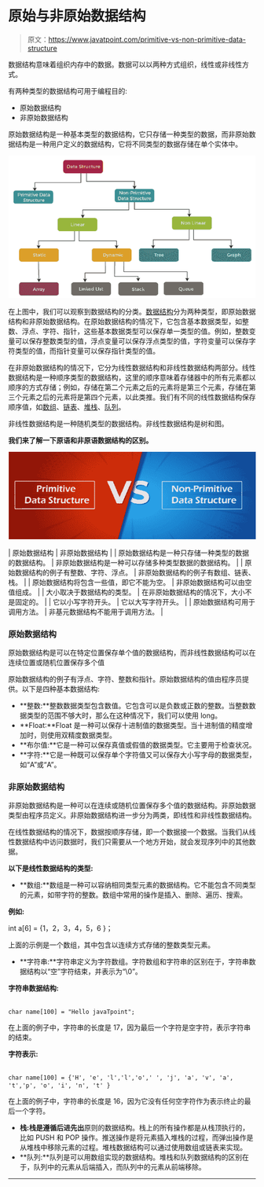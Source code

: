 # 原始与非原始数据结构

> 原文：<https://www.javatpoint.com/primitive-vs-non-primitive-data-structure>

数据结构意味着组织内存中的数据。数据可以以两种方式组织，线性或非线性方式。

有两种类型的数据结构可用于编程目的:

*   原始数据结构
*   非原始数据结构

原始数据结构是一种基本类型的数据结构，它只存储一种类型的数据，而非原始数据结构是一种用户定义的数据结构，它将不同类型的数据存储在单个实体中。

![Primitive vs non-primitive data structure](img/8056b2a3ac1f3cefbb679763a6600775.png)

在上图中，我们可以观察到数据结构的分类。[数据结构](https://www.javatpoint.com/data-structure-tutorial)分为两种类型，即原始数据结构和非原始数据结构。在原始数据结构的情况下，它包含基本数据类型，如整数、浮点、字符、指针，这些基本数据类型可以保存单一类型的值。例如，整数变量可以保存整数类型的值，浮点变量可以保存浮点类型的值，字符变量可以保存字符类型的值，而指针变量可以保存指针类型的值。

在非原始数据结构的情况下，它分为线性数据结构和非线性数据结构两部分。线性数据结构是一种顺序类型的数据结构，这里的顺序意味着存储器中的所有元素都以顺序的方式存储；例如，存储在第二个元素之后的元素将是第三个元素，存储在第三个元素之后的元素将是第四个元素，以此类推。我们有不同的线性数据结构保存顺序值，如[数组](https://www.javatpoint.com/data-structure-array)、[链表](https://www.javatpoint.com/ds-linked-list)、[堆栈](https://www.javatpoint.com/data-structure-stack)、[队列](https://www.javatpoint.com/data-structure-queue)。

非线性数据结构是一种随机类型的数据结构。非线性数据结构是树和图。

**我们来了解一下原语和非原语数据结构的区别。**

![Primitive vs non-primitive data structure](img/7a44fbdcadcdf175c25a09649d1a273c.png)

| 原始数据结构 | 非原始数据结构 |
| 原始数据结构是一种只存储一种类型的数据的数据结构。 | 非原始数据结构是一种可以存储多种类型数据的数据结构。 |
| 原始数据结构的例子有整数、字符、浮点。 | 非原始数据结构的例子有数组、链表、栈。 |
| 原始数据结构将包含一些值，即它不能为空。 | 非原始数据结构可以由空值组成。 |
| 大小取决于数据结构的类型。 | 在非原始数据结构的情况下，大小不是固定的。 |
| 它以小写字符开头。 | 它以大写字符开头。 |
| 原始数据结构可用于调用方法。 | 非基元数据结构不能用于调用方法。 |

### 原始数据结构

原始数据结构是可以在特定位置保存单个值的数据结构，而非线性数据结构可以在连续位置或随机位置保存多个值

原始数据结构的例子有浮点、字符、整数和指针。原始数据结构的值由程序员提供。以下是四种基本数据结构:

*   **整数:**整数数据类型包含数值。它包含可以是负数或正数的整数。当整数数据类型的范围不够大时，那么在这种情况下，我们可以使用 long。
*   **Float:**Float 是一种可以保存十进制值的数据类型。当十进制值的精度增加时，则使用双精度数据类型。
*   **布尔值:**它是一种可以保存真值或假值的数据类型。它主要用于检查状况。
*   **字符:**它是一种既可以保存单个字符值又可以保存大小写字母的数据类型，如“A”或“A”。

### 非原始数据结构

非原始数据结构是一种可以在连续或随机位置保存多个值的数据结构。非原始数据类型由程序员定义。非原始数据结构进一步分为两类，即线性和非线性数据结构。

在线性数据结构的情况下，数据按顺序存储，即一个数据接一个数据。当我们从线性数据结构中访问数据时，我们只需要从一个地方开始，就会发现序列中的其他数据。

**以下是线性数据结构的类型:**

*   **数组:**数组是一种可以容纳相同类型元素的数据结构。它不能包含不同类型的元素，如带字符的整数。数组中常用的操作是插入、删除、遍历、搜索。

**例如:**

int a[6] = {1，2，3，4，5，6 }；

上面的示例是一个数组，其中包含以连续方式存储的整数类型元素。

*   **字符串:**字符串定义为字符数组。字符数组和字符串的区别在于，字符串数据结构以“空”字符结束，并表示为“\0”。

**字符串数据结构:**

```

char name[100] = "Hello javaTpoint"; 

```

在上面的例子中，字符串的长度是 17，因为最后一个字符是空字符，表示字符串的结束。

**字符表示:**

```

char name[100] = {'H', 'e', 'l','l','o',' ', 'j', 'a', 'v', 'a', 't','p', 'o', 'i', 'n', 't' } 

```

在上面的例子中，字符串的长度是 16，因为它没有任何空字符作为表示终止的最后一个字符。

*   **栈:**栈是遵循**后进先出**原则的数据结构。栈上的所有操作都是从栈顶执行的，比如 PUSH 和 POP 操作。推送操作是将元素插入堆栈的过程，而弹出操作是从堆栈中移除元素的过程。堆栈数据结构可以通过使用数组或链表来实现。
*   **队列:**队列是可以用数组实现的数据结构。堆栈和队列数据结构的区别在于，队列中的元素从后端插入，而队列中的元素从前端移除。

* * *